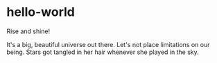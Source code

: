 # hello-world

Rise and shine!

It's a big, beautiful universe out there.
Let's not place limitations on our being.
Stars got tangled in her hair whenever she played in the sky.
